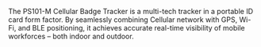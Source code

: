 The PS101-M Cellular Badge Tracker is a multi-tech tracker in a portable ID card form factor. By seamlessly combining Cellular network with GPS, Wi-Fi, and BLE positioning, it achieves accurate real-time visibility of mobile workforces – both indoor and outdoor.
